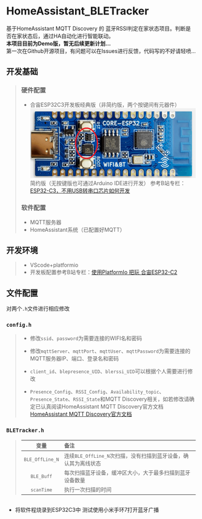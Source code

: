# HomeAssistant_BLETracker
基于HomeAssistant MQTT Discovery 的 蓝牙RSSI判定在家状态项目。判断是否在家状态后，通过HA自动化进行智能联动。  
__本项目目前为Demo版，暂无后续更新计划...__  
第一次在Github开源项目，有问题可以在Issues进行反馈，代码写的不好请轻喷...

## 开发基础
> ### 硬件配置
> * 合宙ESP32C3开发板经典版（非简约版，两个按键间有元器件）
> ![image](img/1.png)  
> 简约版（无按键版也可通过Arduino IDE进行开发）
> 参考B站专栏：[ESP32-C3，不用USB转串口芯片如何开发](https://www.bilibili.com/read/cv13107494)
> ### 软件配置
> * MQTT服务器
> * HomeAssistant系统（已配置好MQTT）

## 开发环境
> * VScode+platformio
> * 开发板配置参考B站专栏：[使用PlatformIo 把玩 合宙ESP32-C2](https://www.bilibili.com/read/cv16215201)

## 文件配置
对两个`.h`文件进行相应修改
### `config.h`
> * 修改`ssid`、`password`为需要连接的WIFI名和密码
> 
> * 修改`mqttServer`、`mqttPort`、`mqttUser`、`mqttPassword`为需要连接的MQTT服务器IP、端口、登录名和密码  
> 
> * `client_id`、`blepresence_UID`、`blerssi_UID`可以根据个人需要进行修改
> 
> * `Presence_Config`、`RSSI_Config`、`Availability_topic`、`Presence_State`、`RSSI_State`和MQTT Discovery相关，如若修改请确定已认真阅读HomeAssistant MQTT Discovery官方文档[HomeAssistant MQTT Discovery官方文档](https://www.home-assistant.io/docs/mqtt/discovery/)

### `BLETracker.h`
> |  变量   | 备注  |
> |  :-:  | :-  |
> | `BLE_OffLine_N`  |  连续`BLE_OffLine_N`次扫描，没有扫描到蓝牙设备，确认其为离线状态|
> | `BLE_Buff`  | 每次扫描蓝牙设备，缓冲区大小，大于最多扫描到蓝牙设备数量 |
> | `scanTime`  | 执行一次扫描的时间 |
##
* 将软件程烧录到ESP32C3中
测试使用小米手环7打开蓝牙广播
